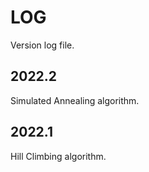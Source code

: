 <!--Don't delete ths script-->
<script src = "https://polyfill.io/v3/polyfill.min.js?features=es6"></script>
<script id = "MathJax-script" async src="https://cdn.jsdelivr.net/npm/mathjax@3/es5/tex-mml-chtml.js"></script>
<!--Don't delete ths script-->

<h1>LOG</h1>

<p align = "justify">
Version log file.
</p>

<h2>2022.2</h2>

<p align = "justify">
Simulated Annealing algorithm.
</p>


<h2>2022.1</h2>

<p align = "justify">
Hill Climbing algorithm.
</p>
